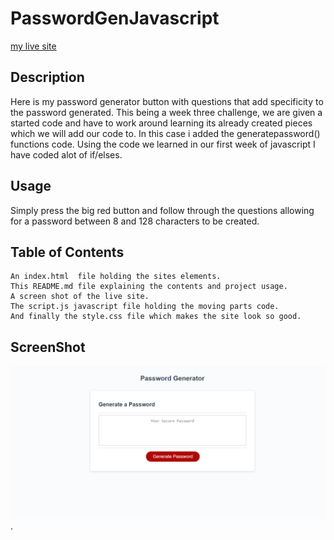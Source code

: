 # PasswordGenJavascript

[my live site](https://teelsam.github.io/PasswordGenJavascript/)

## Description

 Here is my password generator button with questions that add specificity to the password generated. This being a week three challenge, we are given a started code and have to work around learning its already created pieces which we will add our code to. In this case i added the generatepassword() functions code. Using the code we learned in our first week of javascript I have coded alot of if/elses.

## Usage

 Simply press the big red button and follow through the questions allowing for a password between 8 and 128 characters to be created.

## Table of Contents

    An index.html  file holding the sites elements.
    This README.md file explaining the contents and project usage.
    A screen shot of the live site.
    The script.js javascript file holding the moving parts code.
    And finally the style.css file which makes the site look so good.

## ScreenShot

![The Site](./Screenshot.png).
